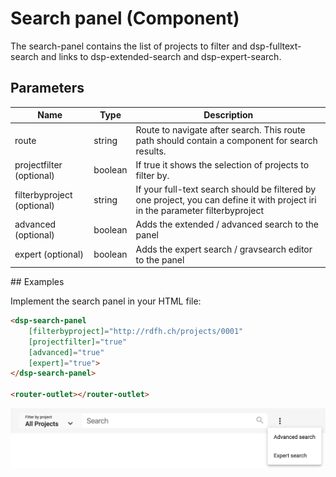 # Search panel (Component)

The search-panel contains the list of projects to filter and dsp-fulltext-search and links to dsp-extended-search and dsp-expert-search.

## Parameters

Name | Type | Description
--- | --- | ---
route | string | Route to navigate after search. This route path should contain a component for search results.
projectfilter (optional) | boolean | If true it shows the selection of projects to filter by.
filterbyproject (optional) | string | If your full-text search should be filtered by one project, you can define it with project iri in the parameter filterbyproject
advanced (optional) | boolean | Adds the extended / advanced search to the panel
expert (optional) | boolean | Adds the expert search / gravsearch editor to the panel

## Examples

Implement the search panel in your HTML file:

```html
<dsp-search-panel
    [filterbyproject]="http://rdfh.ch/projects/0001"
    [projectfilter]="true"
    [advanced]="true"
    [expert]="true">
</dsp-search-panel>

<router-outlet></router-outlet>
```

![Full search panel](../../assets/images/search-panel.png)
